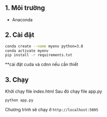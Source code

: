 ## 1. Môi trường

- Anaconda

## 2. Cài đặt

```bash
conda create --name myenv python=3.8
conda activate myenv
pip install -r requirements.txt
```


**cài đặt cuda và cdnn nếu cần thiết


## 3. Chạy
Khởi chạy file index.html
Sau đó chạy file app.py
```bash
python app.py
```

Chương trình sẽ chạy ở `http://localhost:5005`
